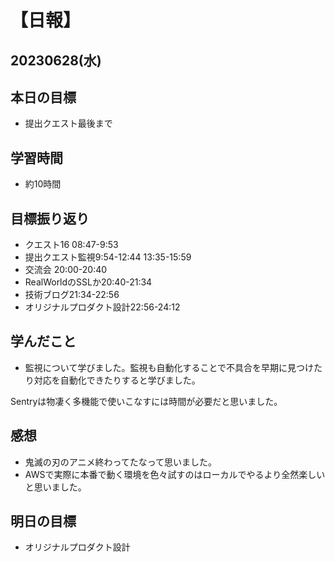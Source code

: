 # 【日報】
## 20230628(水)
## 本日の目標
- 提出クエスト最後まで

## 学習時間
- 約10時間

## 目標振り返り
- クエスト16  08:47-9:53
- 提出クエスト監視9:54-12:44 13:35-15:59
- 交流会 20:00-20:40
- RealWorldのSSLか20:40-21:34
- 技術ブログ21:34-22:56
- オリジナルプロダクト設計22:56-24:12


## 学んだこと
- 監視について学びました。監視も自動化することで不具合を早期に見つけたり対応を自動化できたりすると学びました。

Sentryは物凄く多機能で使いこなすには時間が必要だと思いました。

## 感想
- 鬼滅の刃のアニメ終わってたなって思いました。
- AWSで実際に本番で動く環境を色々試すのはローカルでやるより全然楽しいと思いました。

## 明日の目標
- オリジナルプロダクト設計



